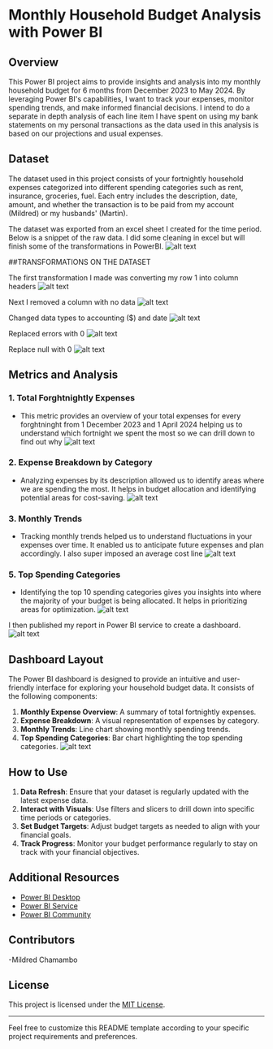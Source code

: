 # Monthly Household Budget Analysis with Power BI

## Overview
This Power BI project aims to provide insights and analysis into my monthly household budget for 6 months from December 2023 to May 2024.  By leveraging Power BI's capabilities, I want to track your expenses, monitor spending trends, and make informed financial decisions. I intend to do a separate in depth analysis of each line item I have spent on using my bank statements on my personal transactions as the data used in this analysis is based on our projections and usual expenses.

## Dataset
The dataset used in this project consists of your fortnightly household expenses categorized into different spending categories such as rent, insurance, groceries, fuel. Each entry includes the description, date, amount, and whether the transaction is to be paid from my account (Mildred) or my husbands' (Martin). 

The dataset was exported from an excel sheet I created for the time period. Below is a snippet of the raw data. I did some cleaning in excel but will finish some of the transformations in PowerBI.
![alt text](image.png)

##TRANSFORMATIONS ON THE DATASET

The first transformation I made was converting my row 1 into column headers
![alt text](image-1.png)

Next I removed a column with no data
![alt text](image-2.png)

Changed data types to accounting ($) and date 
![alt text](image-3.png)

Replaced errors with 0
![alt text](image-4.png)

Replace null with 0
![alt text](image-5.png)

## Metrics and Analysis
### 1. Total Forghtnightly Expenses
- This metric provides an overview of your total expenses for every forghtninght from 1 December 2023 and 1 April 2024  helping us to understand which fortnight we spent the most so we can drill down to find out why
![alt text](image-6.png)



### 2. Expense Breakdown by Category
- Analyzing expenses by its description allowed us to identify areas where we are spending the most. It helps in budget allocation and identifying potential areas for cost-saving.
![alt text](image-8.png)

### 3. Monthly Trends
- Tracking monthly trends helped us to understand fluctuations in your expenses over time. It enabled us  to anticipate future expenses and plan accordingly. I also super imposed an average cost line 
![alt text](image-7.png)

### 5. Top Spending Categories
- Identifying the top 10 spending categories gives you insights into where the majority of your budget is being allocated. It helps in prioritizing areas for optimization.
![alt text](image-9.png)

I then published my report in Power BI service to create a dashboard.
![alt text](image-10.png)

## Dashboard Layout
The Power BI dashboard is designed to provide an intuitive and user-friendly interface for exploring your household budget data. It consists of the following components:
1. **Monthly Expense Overview**: A summary of total fortnightly expenses.
2. **Expense Breakdown**: A visual representation of expenses by category.
3. **Monthly Trends**: Line chart showing monthly spending trends.
4. **Top Spending Categories**: Bar chart highlighting the top spending categories.
![alt text](image-11.png)

## How to Use
1. **Data Refresh**: Ensure that your dataset is regularly updated with the latest expense data.
2. **Interact with Visuals**: Use filters and slicers to drill down into specific time periods or categories.
3. **Set Budget Targets**: Adjust budget targets as needed to align with your financial goals.
4. **Track Progress**: Monitor your budget performance regularly to stay on track with your financial objectives.

## Additional Resources
- [Power BI Desktop](https://powerbi.microsoft.com/desktop/)
- [Power BI Service](https://powerbi.microsoft.com/service/)
- [Power BI Community](https://community.powerbi.com/)

## Contributors
-Mildred Chamambo

## License
This project is licensed under the [MIT License](https://opensource.org/licenses/MIT).

---

Feel free to customize this README template according to your specific project requirements and preferences.